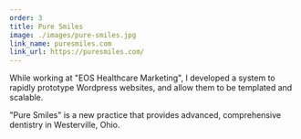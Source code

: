 ```yaml
---
order: 3
title: Pure Smiles
image: ./images/pure-smiles.jpg
link_name: puresmiles.com
link_url: https://puresmiles.com/
---
```


<p>
While working at "EOS Healthcare Marketing", I developed a system to rapidly prototype Wordpress websites, and allow them to be templated and scalable.
</p>

<p>
"Pure Smiles" is a new practice that provides advanced, comprehensive dentistry in Westerville, Ohio.
</p>
